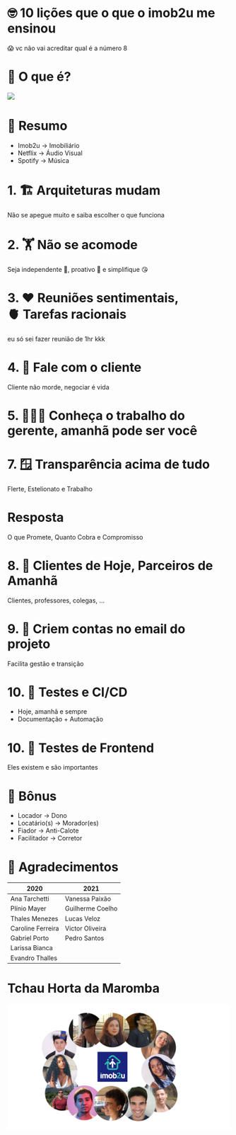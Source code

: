 # 🤓 10 lições que o que o imob2u me ensinou 

😱 vc não vai acreditar qual é a número 8 

# 🤔 O que é? 

![](https://avatars.githubusercontent.com/t/4065798?s=280&v=4)

# 🥴 Resumo

* Imob2u -> Imobiliário
* Netflix -> Áudio Visual
* Spotify -> Música

# 1. 🏗️ Arquiteturas mudam

Não se apegue muito e saiba escolher o que funciona

# 2. 🏋️ Não se acomode

Seja independente 🦯, proativo 🦾 e simplifique 😘

# 3. ❤️ Reuniões sentimentais,</br>🫀 Tarefas racionais

eu só sei fazer reunião de 1hr kkk

# 4. 🙈 Fale com o cliente

Cliente não morde, negociar é vida

# 5. 🧑‍🚒🔥 Conheça o trabalho do gerente, amanhã pode ser você

# 7. 🪟 Transparência acima de tudo

Flerte, Estelionato e Trabalho

# Resposta

O que Promete, Quanto Cobra e Compromisso

# 8. 🤝 Clientes de Hoje, Parceiros de Amanhã

Clientes, professores, colegas, ...

# 9. 📮 Criem contas no email do projeto

Facilita gestão e transição

# 10. 🧪 Testes e CI/CD

* Hoje, amanhã e sempre
* Documentação + Automação

# 10. 🧪 Testes de Frontend

Eles existem e são importantes

# 🍑 Bônus

* Locador -> Dono
* Locatário(s) -> Morador(es)
* Fiador -> Anti-Calote
* Facilitador -> Corretor

# 🙏 Agradecimentos

|      2020        |        2021      |
| ---------------  | ---------------- |
| Ana Tarchetti    | Vanessa Paixão   |
| Plínio Mayer     | Guilherme Coelho |
| Thales Menezes   | Lucas Veloz      |
| Caroline Ferreira| Victor Oliveira  |
| Gabriel Porto    | Pedro Santos     |
| Larissa Bianca   | |
| Evandro Thalles  | |

# Tchau Horta da Maromba

![Foco, Força 💪🏽 e Brócolis 🥦](./assets/imob2u/agradecimentos.png)